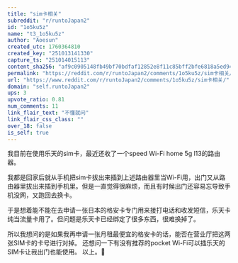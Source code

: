 ```yaml
---
title: "sim卡相关"
subreddit: "r/runtoJapan2"
id: "1o5ku5z"
name: "t3_1o5ku5z"
author: "Aoesun"
created_utc: 1760364810
created_key: "251013141330"
capture_ts: "251014015113"
content_sha256: "af9c0905148fb49bf70bdfaf12852e8f11c85bff2bfe6818a5ed94c1e63eaa39"
permalink: "https://reddit.com/r/runtoJapan2/comments/1o5ku5z/sim卡相关/"
url: "https://www.reddit.com/r/runtoJapan2/comments/1o5ku5z/sim卡相关/"
domain: "self.runtoJapan2"
ups: 3
upvote_ratio: 0.81
num_comments: 11
link_flair_text: "不懂就问"
link_flair_css_class: ""
over_18: false
is_self: true
---
```


我目前在使用乐天的sim卡，最近还收了一个speed Wi-Fi home 5g l13的路由器。

我都是回家后就从手机把sim卡拔出来插到上述路由器里当Wi-Fi用，出门又从路由器里拔出来插到手机里。但是一直觉得很麻烦，而且有时候出门还容易忘导致手机没网，又跑回去换卡。

于是想着能不能在去申请一张日本的格安卡专门用来接打电话和收发短信，乐天卡纯当流量卡用了。但问题是乐天卡已经绑定了很多东西，很难换掉了。

所以我想问的是如果我再申请一张月租最便宜的格安卡的话，能否在营业厅把这两张SIM卡的卡号进行对掉。
还想问一下有没有推荐的pocket Wi-Fi可以插乐天的SIM卡让我出门也能使用。
以上。🙏
